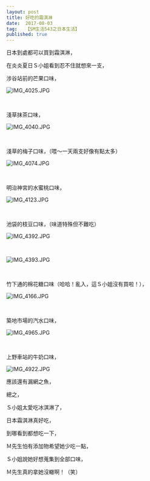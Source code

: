 ```yaml
---
layout: post
title: 好吃的霜淇淋
date:  2017-08-03
tag:   【SM生活543之日本生活】
published: true 
---
```

<p>日本到處都可以買到霜淇淋，</p>

<p>在炎炎夏日Ｓ小姐看到忍不住就想來一支，</p>

<p>涉谷站前的芒果口味，</p>

<p><img alt="IMG_4025.JPG" src="https://pic.pimg.tw/smlife543/1501732821-578258829_n.jpg" title="IMG_4025.JPG"></p>

<p>&nbsp;</p>

<p>淺草抹茶口味，</p>

<p><img alt="IMG_4040.JPG" src="https://pic.pimg.tw/smlife543/1501732839-3240311249_n.jpg?v=1501732843" title="IMG_4040.JPG"></p>

<p>&nbsp;</p>

<p>淺草的梅子口味，（喂～一天兩支好像有點太多）</p>

<p><img alt="IMG_4074.JPG" src="https://pic.pimg.tw/smlife543/1501734054-580062657_n.jpg" title="IMG_4074.JPG"></p>

<p>&nbsp;</p>

<p>明治神宮的水蜜桃口味，</p>

<p><img alt="IMG_4123.JPG" src="https://pic.pimg.tw/smlife543/1501732850-832014001_n.jpg?v=1501732854" title="IMG_4123.JPG"></p>

<p>&nbsp;</p>

<p>池袋的枝豆口味，（味道特殊但不難吃）</p>

<p><img alt="IMG_4392.JPG" src="https://pic.pimg.tw/smlife543/1501733794-2633628745_n.jpg" title="IMG_4392.JPG"></p>

<p>&nbsp;</p>

<p><img alt="IMG_4393.JPG" src="https://pic.pimg.tw/smlife543/1501734675-2556007655_n.jpg?v=1501734678" title="IMG_4393.JPG"></p>

<p>&nbsp;</p>

<p>竹下通的棉花糖口味（哈哈！亂入，這Ｓ小姐沒有買啦！），</p>

<p><img alt="IMG_4166.JPG" src="https://pic.pimg.tw/smlife543/1501732859-1882387235_n.jpg" title="IMG_4166.JPG"></p>

<p>&nbsp;</p>

<p>築地市場的汽水口味，</p>

<p><img alt="IMG_4965.JPG" src="https://pic.pimg.tw/smlife543/1501732868-827732504_n.jpg" title="IMG_4965.JPG"></p>

<p>&nbsp;</p>

<p>上野車站的牛奶口味，</p>

<p><img alt="IMG_4922.JPG" src="https://pic.pimg.tw/smlife543/1501732875-3803122064_n.jpg" title="IMG_4922.JPG"></p>

<p>應該還有漏網之魚，</p>

<p>總之，</p>

<p>Ｓ小姐太愛吃冰淇淋了，</p>

<p>日本霜淇淋真好吃，</p>

<p>到哪看到都想吃一下，</p>

<p>Ｍ先生怕有添加物希望她少吃一點，</p>

<p>Ｓ小姐說她好想蒐集到全部口味，</p>

<p>Ｍ先生真的拿她沒轍啊！（笑）</p>

